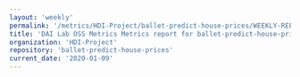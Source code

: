 ```yaml
---
layout: 'weekly'
permalink: '/metrics/HDI-Project/ballet-predict-house-prices/WEEKLY-REPORT-2020-01-09'
title: 'DAI Lab OSS Metrics Metrics report for ballet-predict-house-prices | WEEKLY-REPORT-2020-01-09'
organization: 'HDI-Project'
repository: 'ballet-predict-house-prices'
current_date: '2020-01-09'
---
```


